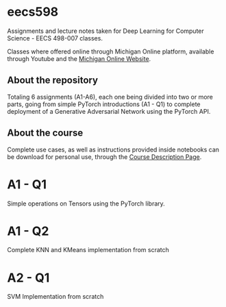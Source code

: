 # eecs598
Assignments and lecture notes taken for Deep Learning for Computer Science - EECS 498-007 classes.

Classes where offered online through Michigan Online platform, available through Youtube and the [Michigan Online Website](https://online.umich.edu/).

## About the repository
Totaling 6 assignments (A1-A6), each one being divided into two or more parts, going from simple PyTorch introductions (A1 - Q1) to complete deployment of a Generative Adversarial Network using the PyTorch API.

## About the course
Complete use cases, as well as instructions provided inside notebooks can be download for personal use, through the [Course Description Page](https://web.eecs.umich.edu/~justincj/teaching/eecs498/WI2022/).



# A1 - Q1

Simple operations on Tensors using the PyTorch library.

# A1 - Q2

Complete KNN and KMeans implementation from scratch

# A2 - Q1

SVM Implementation from scratch